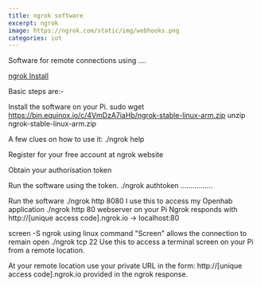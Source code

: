 ```yaml
---
title: ngrok software
excerpt: ngrok
image: https://ngrok.com/static/img/webhooks.png
categories: iot
---
```


Software for remote connections using ....


[ngrok Install](https://ngrok.com/docs/2#getting-started)

Basic steps are:-

Install the software on your Pi.
sudo wget https://bin.equinox.io/c/4VmDzA7iaHb/ngrok-stable-linux-arm.zip
 unzip ngrok-stable-linux-arm.zip

A few clues on how to use it: 
  ./ngrok help
  
Register for your free account at ngrok website

Obtain your authorisation token

Run the software using the token. 
./ngrok authtoken ................

Run the software
  ./ngrok http 8080     I use this to access my Openhab application
  ./ngrok http 80        webserver on your Pi
Ngrok responds with http://[unique access code].ngrok.io -> localhost:80  
 
 screen -S ngrok        using linux command "Screen" allows the connection to remain open 
  ./ngrok tcp 22        Use this to access a terminal screen on your Pi from a remote location.
  
At your remote location use your private URL in the form: http://[unique access code].ngrok.io
provided in the ngrok response. 







